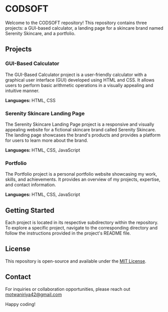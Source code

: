 # CODSOFT

Welcome to the CODSOFT repository! This repository contains three projects: a GUI-based calculator, a landing page for a skincare brand named Serenity Skincare, and a portfolio.

## Projects

### GUI-Based Calculator

The GUI-Based Calculator project is a user-friendly calculator with a graphical user interface (GUI) developed using HTML and CSS. It allows users to perform basic arithmetic operations in a visually appealing and intuitive manner.

**Languages:** HTML, CSS

### Serenity Skincare Landing Page

The Serenity Skincare Landing Page project is a responsive and visually appealing website for a fictional skincare brand called Serenity Skincare. The landing page showcases the brand's products and provides a platform for users to learn more about the brand.

**Languages:** HTML, CSS, JavaScript

### Portfolio

The Portfolio project is a personal portfolio website showcasing my work, skills, and achievements. It provides an overview of my projects, expertise, and contact information.

**Languages:** HTML, CSS, JavaScript

## Getting Started

Each project is located in its respective subdirectory within the repository. To explore a specific project, navigate to the corresponding directory and follow the instructions provided in the project's README file.

## License

This repository is open-source and available under the [MIT License](LICENSE).

## Contact

For inquiries or collaboration opportunities, please reach out motwaniriya42@gmail.com

Happy coding!
